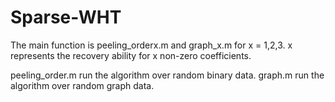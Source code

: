 # Sparse-WHT
The main function is peeling_orderx.m and graph_x.m for x = 1,2,3.
  x represents the recovery ability for x non-zero coefficients.

peeling_order.m run the algorithm over random binary  data.
graph.m run the algorithm over random graph data.
